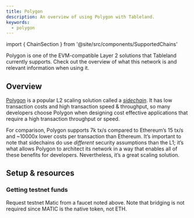 ```yaml
---
title: Polygon
description: An overview of using Polygon with Tableland.
keywords:
  - polygon
---
```


import { ChainSection } from '@site/src/components/SupportedChains'

Polygon is one of the EVM-compatible Layer 2 solutions that Tableland currently supports. Check out the overview of what this network is and relevant information when using it.

## Overview

[Polygon](https://polygon.technology/solutions/polygon-pos/) is a popular L2 scaling solution called a _[sidechain](https://ethereum.org/en/developers/docs/scaling/sidechains/#top)_. It has low transaction costs and high transaction speed & throughput, so many developers choose Polygon when designing cost effective applications that require a high transaction throughput or speed.

For comparison, Polygon supports 7k tx/s compared to Ethereum’s 15 tx/s and ~10000x lower costs per transaction than Ethereum. It’s important to note that sidechains do use _different_ security assumptions than the L1; it’s what allows Polygon to architect its network in a way that enables all of these benefits for developers. Nevertheless, it’s a great scaling solution.

## Setup & resources

<ChainSection chainId='80001' />
<ChainSection chainId='137' />

### Getting testnet funds

Request testnet Matic from a faucet noted above. Note that bridging is not required since MATIC is the native token, not ETH.
